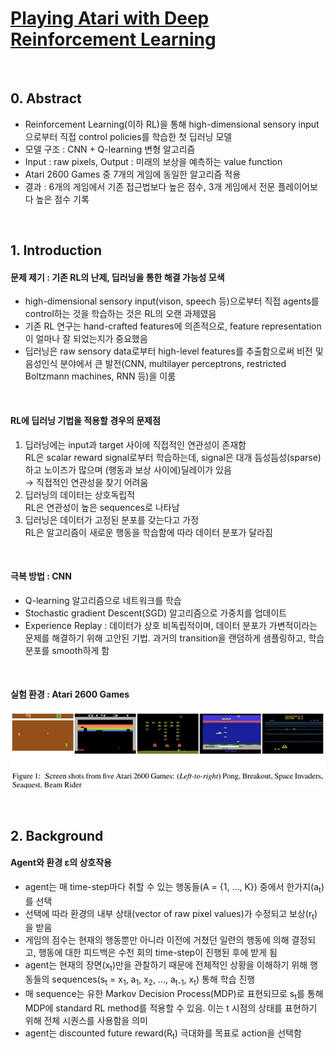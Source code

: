 # [Playing Atari with Deep Reinforcement Learning]( https://arxiv.org/pdf/1312.5602.pdf)
<br>

## 0. Abstract
-	Reinforcement Learning(이하 RL)을 통해 high-dimensional sensory input으로부터 직접 control policies를 학습한 첫 딥러닝 모델
-	모델 구조 : CNN + Q-learning 변형 알고리즘
-	Input : raw pixels, Output : 미래의 보상을 예측하는 value function
-	Atari 2600 Games 중 7개의 게임에 동일한 알고리즘 적용
-	결과 : 6개의 게임에서 기존 접근법보다 높은 점수, 3개 게임에서 전문 플레이어보다 높은 점수 기록
<br>

## 1. Introduction
#### 문제 제기 : 기존 RL의 난제, 딥러닝을 통한 해결 가능성 모색
- high-dimensional sensory input(vison, speech 등)으로부터 직접 agents를 control하는 것을 학습하는 것은 RL의 오랜 과제였음
- 기존 RL 연구는 hand-crafted features에 의존적으로, feature representation이 얼마나 잘 되었는지가 중요했음
- 딥러닝은 raw sensory data로부터 high-level features를 추출함으로써 비전 및 음성인식 분야에서 큰 발전(CNN, multilayer perceptrons, restricted Boltzmann machines, RNN 등)을 이룸
<br>

#### RL에 딥러닝 기법을 적용할 경우의 문제점
1) 딥러닝에는 input과 target 사이에 직접적인 연관성이 존재함  
  RL은 scalar reward signal로부터 학습하는데, signal은 대개 듬성듬성(sparse)하고 노이즈가 많으며 (행동과 보상 사이에)딜레이가 있음  
  &rarr; 직접적인 연관성을 찾기 어려움
3) 딥러닝의 데이터는 상호독립적  
  RL은 연관성이 높은 sequences로 나타남
4) 딥러닝은 데이터가 고정된 분포를 갖는다고 가정  
  RL은 알고리즘이 새로운 행동을 학습함에 따라 데이터 분포가 달라짐
<br>

#### 극복 방법 : CNN
- Q-learning 알고리즘으로 네트워크를 학습
- Stochastic gradient Descent(SGD) 알고리즘으로 가중치를 업데이트
- Experience Replay : 데이터가 상호 비독립적이며, 데이터 분포가 가변적이라는 문제를 해결하기 위해 고안된 기법. 과거의 transition을 랜덤하게 샘플링하고, 학습 분포를 smooth하게 함
<br>

#### 실험 환경 : Atari 2600 Games
<p align="center">
<img src=img/Figure1.png/>
</p>
<br>


## 2. Background
#### Agent와 환경 ε의 상호작용
-	agent는 매 time-step마다 취할 수 있는 행동들(A = {1, …, K}) 중에서 한가지(a<sub>t</sub>)를 선택
-	선택에 따라 환경의 내부 상태(vector of raw pixel values)가 수정되고 보상(r<sub>t</sub>)을 받음
-	게임의 점수는 현재의 행동뿐만 아니라 이전에 거쳤던 일련의 행동에 의해 결정되고, 행동에 대한 피드백은 수천 회의 time-step이 진행된 후에 받게 됨
-	agent는 현재의 장면(x<sub>t</sub>)만을 관찰하기 때문에 전체적인 상황을 이해하기 위해 행동들의 sequences(s<sub>t</sub> = x<sub>1</sub>, a<sub>1</sub>, x<sub>2</sub>, ..., a<sub>t-1</sub>, x<sub>t</sub>) 통해 학습 진행
-	매 sequence는 유한 Markov Decision Process(MDP)로 표현되므로 s<sub>t</sub>를 통해 MDP에 standard RL method를 적용할 수 있음. 이는 t 시점의 상태를 표현하기 위해 전체 시퀀스를 사용함을 의미
-	agent는 discounted future reward(R<sub>t</sub>) 극대화를 목표로 action을 선택함

